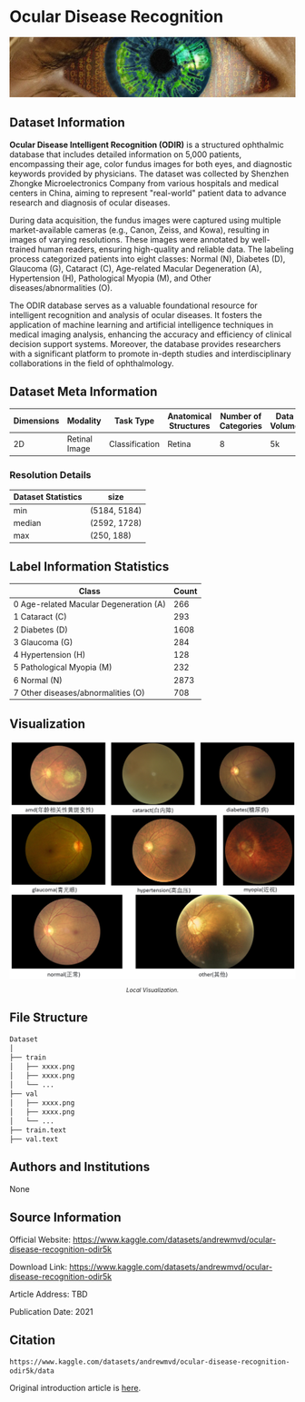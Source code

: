 # Ocular Disease Recognition

<div align="center">
    <a href="https://github.com/openmedlab/"><img width="700px" height="auto" src="appendix/OcularDiseaseRecognition_0.webp"></a>
</div>
<p style="text-align:center;font-size:10px;"><em></em></p>

## Dataset Information

**Ocular Disease Intelligent Recognition (ODIR)** is a structured ophthalmic database that includes detailed information on 5,000 patients, encompassing their age, color fundus images for both eyes, and diagnostic keywords provided by physicians. The dataset was collected by Shenzhen Zhongke Microelectronics Company from various hospitals and medical centers in China, aiming to represent "real-world" patient data to advance research and diagnosis of ocular diseases.

During data acquisition, the fundus images were captured using multiple market-available cameras (e.g., Canon, Zeiss, and Kowa), resulting in images of varying resolutions. These images were annotated by well-trained human readers, ensuring high-quality and reliable data. The labeling process categorized patients into eight classes: Normal (N), Diabetes (D), Glaucoma (G), Cataract (C), Age-related Macular Degeneration (A), Hypertension (H), Pathological Myopia (M), and Other diseases/abnormalities (O).

The ODIR database serves as a valuable foundational resource for intelligent recognition and analysis of ocular diseases. It fosters the application of machine learning and artificial intelligence techniques in medical imaging analysis, enhancing the accuracy and efficiency of clinical decision support systems. Moreover, the database provides researchers with a significant platform to promote in-depth studies and interdisciplinary collaborations in the field of ophthalmology.

## Dataset Meta Information

| Dimensions | Modality       | Task Type      | Anatomical Structures  | Number of Categories | Data Volume | File Format |
|------------|----------------|----------------|------------------------|----------------------|-------------|-------------|
| 2D         | Retinal Image  | Classification | Retina                 | 8                    | 5k          | PNG         |


### Resolution Details

| Dataset Statistics | size         |
|--------------------|--------------|
| min                | (5184, 5184) |
| median             | (2592, 1728) |
| max                | (250, 188)   |

## Label Information Statistics

| Class                                      | Count |
|--------------------------------------------|-------|
| 0 Age-related Macular Degeneration (A)     | 266   |
| 1 Cataract (C)                             | 293   |
| 2 Diabetes (D)                             | 1608  |
| 3 Glaucoma (G)                             | 284   |
| 4 Hypertension (H)                         | 128   |
| 5 Pathological Myopia (M)                  | 232   |
| 6 Normal (N)                               | 2873  |
| 7 Other diseases/abnormalities (O)         | 708   |

## Visualization

<div align="center">
    <a href="https://github.com/openmedlab/"><img width="700px" height="auto" src="appendix/OcularDiseaseRecognition_1.png"></a>
</div>
<p style="text-align:center;font-size:10px;"><em>Local Visualization.</em></p>

## File Structure

``` 
Dataset
│
├── train
│   ├── xxxx.png
│   ├── xxxx.png
│   └── ...
├── val
│   ├── xxxx.png
│   ├── xxxx.png
│   └── ...
├── train.text
├── val.text
```

## Authors and Institutions

None

## Source Information

Official Website: https://www.kaggle.com/datasets/andrewmvd/ocular-disease-recognition-odir5k

Download Link: https://www.kaggle.com/datasets/andrewmvd/ocular-disease-recognition-odir5k

Article Address: TBD

Publication Date: 2021

## Citation

``` 
https://www.kaggle.com/datasets/andrewmvd/ocular-disease-recognition-odir5k/data
```

Original introduction article is [here](https://zhuanlan.zhihu.com/p/4584775459).